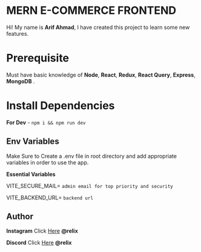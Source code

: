 # MERN E-COMMERCE FRONTEND

Hi! My name is **Arif Ahmad**, I have created this project to learn some new features.

# Prerequisite

Must have basic knowledge of **Node**, **React**, **Redux**, **React Query**, **Express**, **MongoDB** .

# Install Dependencies

**For Dev** - `npm i && npm run dev`

## Env Variables

Make Sure to Create a .env file in root directory and add appropriate variables in order to use the app.

**Essential Variables**

VITE_SECURE_MAIL= `admin email for top priority and security`

VITE_BACKEND_URL= `backend url`

## Author

**Instagram** Click [Here](https://www.instagram.com/ig_relix/) **@relix**

**Discord** Click [Here](https://discord.com/users/440030380888817684) **@relix**
